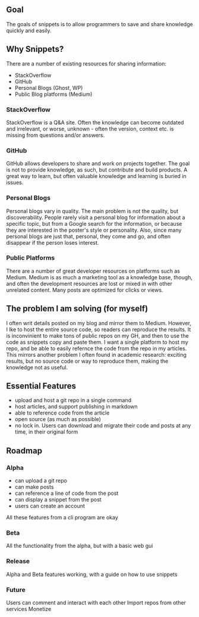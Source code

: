 ## Goal

The goals of snippets is to allow programmers to save and share knowledge quickly and easily. 

## Why Snippets?

There are a number of existing resources for sharing information:

- StackOverflow
- GitHub
- Personal Blogs (Ghost, WP)
- Public Blog platforms (Medium)

### StackOverflow

StackOverflow is a Q&A site. Often the knowledge can become outdated and irrelevant, or worse, unknown - often the version, context etc. is missing from questions and/or answers.

### GitHub

GitHub allows developers to share and work on projects together. The goal is not to provide knowledge, as such, but contribute and build products. A great way to learn, but often valuable knowledge and learning is buried in issues.

### Personal Blogs

Personal blogs vary in quality. The main problem is not the quality, but discoverability. People rarely visit a personal blog for information about a specific topic, but from a Google search for the information, or because they are interested in the poster's style or personality. Also, since many personal blogs are just that, personal, they come and go, and often disappear if the person loses interest.

### Public Platforms

There are a number of great developer resources on platforms such as Medium. Medium is as much a marketing tool as a knowledge base, though, and often the development resources are lost or mixed in with other unrelated content. Many posts are optimized for clicks or views.

## The problem I am solving (for myself)

I often writ details posted on my blog and mirror them to Medium. However, I lke to host the entire source code, so readers can reproduce the results. It is inconvinient to make tons of public repos on my GH, and then to use the code as snippets copy and paste them. I want a single platform to host my repo, and be able to easily refernce the code from the repo in my articles. This mirrors another problem I often found in academic research: exciting results, but no source code or way to reproduce them, making the knowledge not as useful.


## Essential Features

- upload and host a git repo in a single command
- host articles, and support publishing in markdown
- able to reference code from the article
- open source (as much as possible)
- no lock in. Users can download and migrate their code and posts at any time, in their original form

## Roadmap

### Alpha

- can upload a git repo
- can make posts
- can reference a line of code from the post
- can display a snippet from the post
- users can create an account

All these features from a cli program are okay

### Beta

All the functionality from the alpha, but with a basic web gui

### Release

Alpha and Beta features working, with a guide on how to use snippets

### Future

Users can comment and interact with each other
Import repos from other services
Monetize

